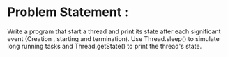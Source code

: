 # Problem Statement :

Write a program that start a thread and print its state after each significant event (Creation , starting and termination). Use Thread.sleep() to simulate long running tasks and Thread.getState() to print the thread's state.
